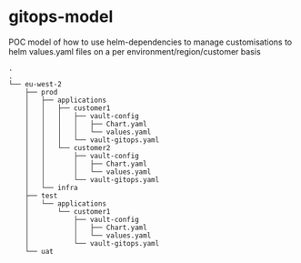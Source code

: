 # gitops-model

POC model of how to use helm-dependencies to manage customisations to helm values.yaml files on a per environment/region/customer basis

```
.
.
└── eu-west-2
    ├── prod
    │   ├── applications
    │   │   ├── customer1
    │   │   │   ├── vault-config
    │   │   │   │   ├── Chart.yaml
    │   │   │   │   └── values.yaml
    │   │   │   └── vault-gitops.yaml
    │   │   └── customer2
    │   │       ├── vault-config
    │   │       │   ├── Chart.yaml
    │   │       │   └── values.yaml
    │   │       └── vault-gitops.yaml
    │   └── infra
    ├── test
    │   └── applications
    │       └── customer1
    │           ├── vault-config
    │           │   ├── Chart.yaml
    │           │   └── values.yaml
    │           └── vault-gitops.yaml
    └── uat
```
